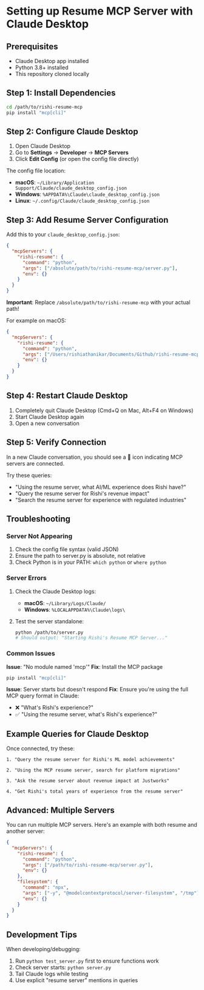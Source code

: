 # Setting up Resume MCP Server with Claude Desktop

## Prerequisites
- Claude Desktop app installed
- Python 3.8+ installed
- This repository cloned locally

## Step 1: Install Dependencies

```bash
cd /path/to/rishi-resume-mcp
pip install "mcp[cli]"
```

## Step 2: Configure Claude Desktop

1. Open Claude Desktop
2. Go to **Settings** → **Developer** → **MCP Servers**
3. Click **Edit Config** (or open the config file directly)

The config file location:
- **macOS**: `~/Library/Application Support/Claude/claude_desktop_config.json`
- **Windows**: `%APPDATA%\Claude\claude_desktop_config.json`
- **Linux**: `~/.config/Claude/claude_desktop_config.json`

## Step 3: Add Resume Server Configuration

Add this to your `claude_desktop_config.json`:

```json
{
  "mcpServers": {
    "rishi-resume": {
      "command": "python",
      "args": ["/absolute/path/to/rishi-resume-mcp/server.py"],
      "env": {}
    }
  }
}
```

**Important**: Replace `/absolute/path/to/rishi-resume-mcp` with your actual path!

For example on macOS:
```json
{
  "mcpServers": {
    "rishi-resume": {
      "command": "python",
      "args": ["/Users/rishiathanikar/Documents/Github/rishi-resume-mcp/server.py"],
      "env": {}
    }
  }
}
```

## Step 4: Restart Claude Desktop

1. Completely quit Claude Desktop (Cmd+Q on Mac, Alt+F4 on Windows)
2. Start Claude Desktop again
3. Open a new conversation

## Step 5: Verify Connection

In a new Claude conversation, you should see a 🔌 icon indicating MCP servers are connected.

Try these queries:
- "Using the resume server, what AI/ML experience does Rishi have?"
- "Query the resume server for Rishi's revenue impact"
- "Search the resume server for experience with regulated industries"

## Troubleshooting

### Server Not Appearing
1. Check the config file syntax (valid JSON)
2. Ensure the path to server.py is absolute, not relative
3. Check Python is in your PATH: `which python` or `where python`

### Server Errors
1. Check the Claude Desktop logs:
   - **macOS**: `~/Library/Logs/Claude/`
   - **Windows**: `%LOCALAPPDATA%\Claude\logs\`

2. Test the server standalone:
   ```bash
   python /path/to/server.py
   # Should output: "Starting Rishi's Resume MCP Server..."
   ```

### Common Issues

**Issue**: "No module named 'mcp'"
**Fix**: Install the MCP package
```bash
pip install "mcp[cli]"
```

**Issue**: Server starts but doesn't respond
**Fix**: Ensure you're using the full MCP query format in Claude:
- ❌ "What's Rishi's experience?"
- ✅ "Using the resume server, what's Rishi's experience?"

## Example Queries for Claude Desktop

Once connected, try these:

```
1. "Query the resume server for Rishi's ML model achievements"

2. "Using the MCP resume server, search for platform migrations"

3. "Ask the resume server about revenue impact at Justworks"

4. "Get Rishi's total years of experience from the resume server"
```

## Advanced: Multiple Servers

You can run multiple MCP servers. Here's an example with both resume and another server:

```json
{
  "mcpServers": {
    "rishi-resume": {
      "command": "python",
      "args": ["/path/to/rishi-resume-mcp/server.py"],
      "env": {}
    },
    "filesystem": {
      "command": "npx",
      "args": ["-y", "@modelcontextprotocol/server-filesystem", "/tmp"],
      "env": {}
    }
  }
}
```

## Development Tips

When developing/debugging:
1. Run `python test_server.py` first to ensure functions work
2. Check server starts: `python server.py`
3. Tail Claude logs while testing
4. Use explicit "resume server" mentions in queries